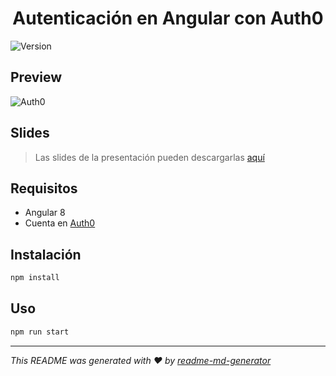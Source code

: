 <h1 align="center">Autenticación en Angular con Auth0</h1>
<p>
  <img alt="Version" src="https://img.shields.io/badge/version-1.0.0-blue.svg?cacheSeconds=2592000" />
</p>

## Preview
![Auth0](https://nicoavila.s3.us-west-2.amazonaws.com/repos-images/auth0-angular-animation.gif)

## Slides
> Las slides de la presentación pueden descargarlas [aquí](https://nicoavila.s3.us-west-2.amazonaws.com/slides/AngularChile-20190830-Autenticacion-en-Angular-con-Auth0.pdf)

## Requisitos
* Angular 8
* Cuenta en [Auth0](https://auth0.com)

## Instalación

```sh
npm install
```

## Uso

```sh
npm run start
```
***
_This README was generated with ❤️ by [readme-md-generator](https://github.com/kefranabg/readme-md-generator)_
